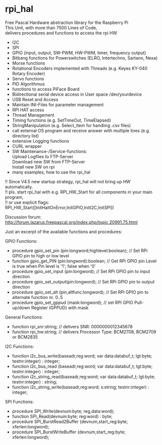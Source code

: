 # rpi_hal
Free Pascal Hardware abstraction library for the Raspberry Pi</br>
This Unit, with more than 7500 Lines of Code,</br>
delivers procedures and functions to access the rpi HW</br>

- I2C
- SPI
- GPIO (input, output, SW-PWM, HW-PWM, timer, frequency output)
- Bitbang functions for Powerswitches (ELRO, Intertechno, Sartano, Nexa)
- Morse functions
- Rotational Encoders implemented with Threads (e.g. Keyes KY-040 Rotary Encoder)
- Servo functions
- PID Algorithmus
- functions to access PiFace Board
- Bidirectional serial device access in User space /dev/yourdevice 
- USB Reset and Access
- Maintain INI-Files for parameter management
- RPI HAT access
- Thread Management
- Timing functions (e.g. SetTimeOut, TimeElapsed)
- StringManipulation (e.g. Select_Item for handling .csv files)
- call external OS program and receive answer with multiple lines (e.g. directory list)
- extensive Logging functions
- CURL wrapper 
- SW Maintenance-/Service-functions:</br>
  Upload Logfiles to FTP-Server</br>
  Download new SW from FTP-Server</br>
  Install new SW on rpi
- many examples, how to use the rpi_hal 
  
!! Since V4.5 new startup strategy, rpi_hal will not bring up HW automatically.</br>
!! pls. start rpi_hal with e.g. RPI_HW_Start for all components in your main program,</br>
!! or use explicit flags: RPI_HW_Start([InitHaltOnError,InitGPIO,InitI2C,InitSPI])</br>

Discussion forum: http://forum.lazarus.freepascal.org/index.php/topic,20991.75.html

Just an excerpt of the available functions and procedures:

GPIO Functions:
- procedure gpio_set_pin (pin:longword;highlevel:boolean); // Set RPi GPIO pin to high or low level
- function  gpio_get_PIN (pin:longword):boolean; // Get RPi GPIO pin Level is true when Pin level is '1'; false when '0'
- procedure gpio_set_input (pin:longword); // Set RPi GPIO pin to input direction
- procedure gpio_set_output(pin:longword); // Set RPi GPIO pin to output direction
- procedure gpio_set_alt (pin,altfunc:longword); // Set RPi GPIO pin to alternate function nr. 0..5
- procedure gpio_set_gppud (mask:longword); // set RPi GPIO Pull-up/down Register (GPPUD) with mask

General Functions:
- function rpi_snr:string; // delivers SNR: 0000000012345678
- function rpi_hw:string;  // delivers Processor Type: BCM2708, BCM2709 or BCM2835

I2C Functions:
- function i2c_bus_write(baseadr,reg:word; var data:databuf_t; lgt:byte; testnr:integer) : integer;
- function i2c_bus_read (baseadr,reg:word; var data:databuf_t; lgt:byte; testnr:integer) : integer;
- function i2c_string_read(baseadr,reg:word; var data:databuf_t; lgt:byte; testnr:integer) : string;
- function i2c_string_write(baseadr,reg:word; s:string; testnr:integer) : integer;

SPI Functions:
- procedure SPI_Write(devnum:byte; reg,data:word);
- function  SPI_Read(devnum:byte; reg:word) : byte;
- procedure SPI_BurstRead2Buffer (devnum,start_reg:byte; xferlen:longword);
- procedure SPI_BurstWriteBuffer (devnum,start_reg:byte; xferlen:longword); 
